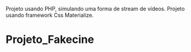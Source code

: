 Projeto usando PHP, simulando uma forma de stream de vídeos.
Projeto usando framework Css Materialize.  
# Projeto_Fakecine
